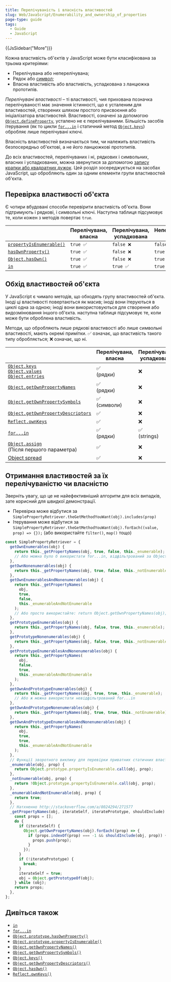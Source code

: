 ```yaml
---
title: Перелічуваність і власність властивостей
slug: Web/JavaScript/Enumerability_and_ownership_of_properties
page-type: guide
tags:
  - Guide
  - JavaScript
---
```


{{JsSidebar("More")}}

Кожна властивість об'єктів у JavaScript може бути класифікована за трьома критеріями:

- Перелічувана або неперелічувана;
- Рядок або [символ](/uk/docs/Web/JavaScript/Reference/Global_Objects/Symbol);
- Власна властивість або властивість, успадкована з ланцюжка прототипів.

_Перелічувані властивості_ – ті властивості, чия прихована позначка перелічуваності має значення істинності, що є усталеним для властивостей, створених шляхом простого присвоєння або ініціалізатора властивостей. Властивості, означені за допомогою [`Object.defineProperty`](/uk/docs/Web/JavaScript/Reference/Global_Objects/Object/defineProperty), усталено не є перелічуваними. Більшість засобів ітерування (як то цикли [`for...in`](/uk/docs/Web/JavaScript/Reference/Statements/for...in) і статичний метод [`Object.keys`](/uk/docs/Web/JavaScript/Reference/Global_Objects/Object/keys)) обробляє лише перелічувані ключі.

Власність властивостей визначається тим, чи належить властивість безпосередньо об'єктові, а не його ланцюжкові прототипів.

До всіх властивостей, перелічуваних і ні, рядкових і символьних, власних і успадкованих, можна звернутися за допомогою [запису крапки або квадратних дужок](/uk/docs/Web/JavaScript/Reference/Operators/Property_Accessors). Цей розділ зосереджується на засобах JavaScript, що обробляють один за одним елементи групи властивостей об'єкта.

## Перевірка властивості об'єкта

Є чотири вбудовані способи перевірити властивість об'єкта. Вони підтримують і рядкові, і символьні ключі. Наступна таблиця підсумовує те, коли кожен з методів повертає `true`.

|                                                                                                          | Перелічувана, власна | Перелічувана, успадкована | Неперелічувана, власна | Неперелічувана, успадкована |
| -------------------------------------------------------------------------------------------------------- | -------------------- | ------------------------- | ---------------------- | --------------------------- |
| [`propertyIsEnumerable()`](/uk/docs/Web/JavaScript/Reference/Global_Objects/Object/propertyIsEnumerable) | `true ✅`            | `false ❌`                | `false ❌`             | `false ❌`                  |
| [`hasOwnProperty()`](/uk/docs/Web/JavaScript/Reference/Global_Objects/Object/hasOwnProperty)             | `true ✅`            | `false ❌`                | `true ✅`              | `false ❌`                  |
| [`Object.hasOwn()`](/uk/docs/Web/JavaScript/Reference/Global_Objects/Object/hasOwn)                      | `true ✅`            | `false ❌`                | `true ✅`              | `false ❌`                  |
| [`in`](/uk/docs/Web/JavaScript/Reference/Operators/in)                                                   | `true ✅`            | `true ✅`                 | `true ✅`              | `true ✅`                   |

## Обхід властивостей об'єкта

У JavaScript є чимало методів, що обходять групу властивостей об'єкта. Іноді ці властивості повертаються як масив; іноді вони ітеруються в циклі одна за одною; іноді вони використовуються для створення або видозмінювання іншого об'єкта. наступна таблиця підсумовує те, коли може бути оброблена властивість.

Методи, що обробляють лише рядкові властивості або лише символьні властивості, мають окремі примітки. ✅ означає, що властивість такого типу обробляється; ❌ означає, що ні.

|                                                                                                                                                                                                                                                               | Перелічувана, власна | Перелічувана, успадкована | Неперелічувана, власна | Неперелічувана, успадкована |
| ------------------------------------------------------------------------------------------------------------------------------------------------------------------------------------------------------------------------------------------------------------- | -------------------- | ------------------------- | ---------------------- | --------------------------- |
| [`Object.keys`](/uk/docs/Web/JavaScript/Reference/Global_Objects/Object/keys)<br />[`Object.values`](/uk/docs/Web/JavaScript/Reference/Global_Objects/Object/values)<br />[`Object.entries`](/uk/docs/Web/JavaScript/Reference/Global_Objects/Object/entries) | ✅<br />(рядки)      | ❌                        | ❌                     | ❌                          |
| [`Object.getOwnPropertyNames`](/uk/docs/Web/JavaScript/Reference/Global_Objects/Object/getOwnPropertyNames)                                                                                                                                                   | ✅<br />(рядки)      | ❌                        | ✅<br />(рядки)        | ❌                          |
| [`Object.getOwnPropertySymbols`](/uk/docs/Web/JavaScript/Reference/Global_Objects/Object/getOwnPropertySymbols)                                                                                                                                               | ✅<br />(символи)    | ❌                        | ✅<br />(symbols)      | ❌                          |
| [`Object.getOwnPropertyDescriptors`](/uk/docs/Web/JavaScript/Reference/Global_Objects/Object/getOwnPropertyDescriptors)                                                                                                                                       | ✅                   | ❌                        | ✅                     | ❌                          |
| [`Reflect.ownKeys`](/uk/docs/Web/JavaScript/Reference/Global_Objects/Reflect/ownKeys)                                                                                                                                                                         | ✅                   | ❌                        | ✅                     | ❌                          |
| [`for...in`](/uk/docs/Web/JavaScript/Reference/Statements/for...in)                                                                                                                                                                                           | ✅<br />(рядки)      | ✅<br />(strings)         | ❌                     | ❌                          |
| [`Object.assign`](/uk/docs/Web/JavaScript/Reference/Global_Objects/Object/assign)<br />(Після першого параметра)                                                                                                                                              | ✅                   | ❌                        | ❌                     | ❌                          |
| [Object spread](/uk/docs/Web/JavaScript/Reference/Operators/Spread_syntax)                                                                                                                                                                                    | ✅                   | ❌                        | ❌                     | ❌                          |

## Отримання властивостей за їх перелічуваністю чи власністю

Зверніть увагу, що це не найефективніший алгоритм для всіх випадків, зате корисний для швидкої демонстрації.

- Перевірка може відбутися за `SimplePropertyRetriever.theGetMethodYouWant(obj).includes(prop)`
- Ітерування може відбутися за `SimplePropertyRetriever.theGetMethodYouWant(obj).forEach((value, prop) => {});` (або використайте `filter()`, `map()` тощо)

```js
const SimplePropertyRetriever = {
  getOwnEnumerables(obj) {
    return this._getPropertyNames(obj, true, false, this._enumerable);
    // Або можна було б використати for...in, відфільтрований за Object.hasOwn, або просто таке: return Object.keys(obj);
  },
  getOwnNonenumerables(obj) {
    return this._getPropertyNames(obj, true, false, this._notEnumerable);
  },
  getOwnEnumerablesAndNonenumerables(obj) {
    return this._getPropertyNames(
      obj,
      true,
      false,
      this._enumerableAndNotEnumerable
    );
    // Або просто використайте: return Object.getOwnPropertyNames(obj);
  },
  getPrototypeEnumerables(obj) {
    return this._getPropertyNames(obj, false, true, this._enumerable);
  },
  getPrototypeNonenumerables(obj) {
    return this._getPropertyNames(obj, false, true, this._notEnumerable);
  },
  getPrototypeEnumerablesAndNonenumerables(obj) {
    return this._getPropertyNames(
      obj,
      false,
      true,
      this._enumerableAndNotEnumerable
    );
  },
  getOwnAndPrototypeEnumerables(obj) {
    return this._getPropertyNames(obj, true, true, this._enumerable);
    // Або ж можна використати невідфільтрований for...in
  },
  getOwnAndPrototypeNonenumerables(obj) {
    return this._getPropertyNames(obj, true, true, this._notEnumerable);
  },
  getOwnAndPrototypeEnumerablesAndNonenumerables(obj) {
    return this._getPropertyNames(
      obj,
      true,
      true,
      this._enumerableAndNotEnumerable
    );
  },
  // Функції зворотного виклику для перевірки приватних статичних властивостей
  _enumerable(obj, prop) {
    return Object.prototype.propertyIsEnumerable.call(obj, prop);
  },
  _notEnumerable(obj, prop) {
    return !Object.prototype.propertyIsEnumerable.call(obj, prop);
  },
  _enumerableAndNotEnumerable(obj, prop) {
    return true;
  },
  // Натхненно http://stackoverflow.com/a/8024294/271577
  _getPropertyNames(obj, iterateSelf, iteratePrototype, shouldInclude) {
    const props = [];
    do {
      if (iterateSelf) {
        Object.getOwnPropertyNames(obj).forEach((prop) => {
          if (props.indexOf(prop) === -1 && shouldInclude(obj, prop)) {
            props.push(prop);
          }
        });
      }
      if (!iteratePrototype) {
        break;
      }
      iterateSelf = true;
      obj = Object.getPrototypeOf(obj);
    } while (obj);
    return props;
  },
};
```

## Дивіться також

- [`in`](/uk/docs/Web/JavaScript/Reference/Operators/in)
- [`for...in`](/uk/docs/Web/JavaScript/Reference/Statements/for...in)
- [`Object.prototype.hasOwnProperty()`](/uk/docs/Web/JavaScript/Reference/Global_Objects/Object/hasOwnProperty)
- [`Object.prototype.propertyIsEnumerable()`](/uk/docs/Web/JavaScript/Reference/Global_Objects/Object/propertyIsEnumerable)
- [`Object.getOwnPropertyNames()`](/uk/docs/Web/JavaScript/Reference/Global_Objects/Object/getOwnPropertyNames)
- [`Object.getOwnPropertySymbols()`](/uk/docs/Web/JavaScript/Reference/Global_Objects/Object/getOwnPropertySymbols)
- [`Object.keys()`](/uk/docs/Web/JavaScript/Reference/Global_Objects/Object/keys)
- [`Object.getOwnPropertyDescriptors()`](/uk/docs/Web/JavaScript/Reference/Global_Objects/Object/getOwnPropertyDescriptors)
- [`Object.hasOwn()`](/uk/docs/Web/JavaScript/Reference/Global_Objects/Object/hasOwn)
- [`Reflect.ownKeys()`](/uk/docs/Web/JavaScript/Reference/Global_Objects/Reflect/ownKeys)
